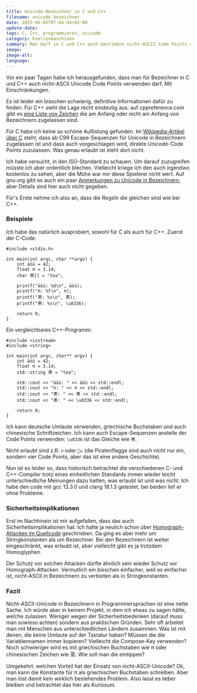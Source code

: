 ```yaml
---
title: Unicode-Bezeichner in C und C++
filename: unicode_bezeichner
date: 2025-06-05T07:04:44+02:00
update-date:
tags: C, C++, programmieren, unicode
category: hoellenmaschinen
summary: Man darf in C und C++ auch bestimmte nicht-ASCII Code Points als Bezeichner verwenden.
image:
image-alt:
language:
---
```


Vor ein paar Tagen habe ich herausgefunden, dass man für Bezeichner in C und C++ auch nicht-ASCII Unicode Code Points verwenden darf. Mit Einschränkungen.

Es ist leider ein bisschen schwierig, definitive Informationen dafür zu finden. Für C++ sieht die Lage recht eindeutig aus: auf cppreference.com gibt es [eine Liste von Zeichen](https://en.cppreference.com/w/cpp/language/identifiers.html) die am Anfang oder nicht am Anfang von Bezeichnern zugelassen sind.

Für C habe ich keine so schöne Auflistung gefunden. Im [Wikipedia-Artikel über C](https://en.wikipedia.org/wiki/C_(programming_language)#C99) steht, dass ab C99 Escape-Sequenzen für Unicode in Bezeichnern zugelassen ist und dass auch vorgeschlagen wird, direkte Unicode-Code Points zuzulassen. Was genau erlaubt ist steht dort nicht.

Ich habe versucht, in den ISO-Standard zu schauen. Um darauf zuzugreifen müsste ich aber ordentlich blechen. Vielleicht kriege ich den auch irgendwo kostenlos zu sehen, aber die Mühe war mir diese Spielerei nicht wert. Auf gnu.org gibt es auch ein paar [Anmerkungen zu Unicode in Bezeichnern](https://www.gnu.org/software/c-intro-and-ref/manual/html_node/Identifiers.html), aber Details sind hier auch nicht gegeben.

Für's Erste nehme ich also an, dass die Regeln die gleichen sind wie bei C++.

### Beispiele

Ich habe das natürlich ausprobiert, sowohl für C als auch für C++. Zuerst der C-Code:

```
#include <stdio.h>

int main(int argc, char **argv) {
    int äöü = 42;
    float π = 3.14;
    char 茶[] = "tea";

    printf("äöü: %d\n", äöü);
    printf("π: %f\n", π);
    printf("茶: %s\n", 茶);
    printf("茶: %s\n", \u8336);

    return 0;
}
```

Ein vergleichbares C++-Programm:

```
#include <iostream>
#include <string>

int main(int argc, char** argv) {
    int äöü = 42;
    float π = 3.14;
    std::string 茶 = "tea";

    std::cout << "äöü: " << äöü << std::endl;
    std::cout << "π: " << π << std::endl;
    std::cout << "茶: " << 茶 << std::endl;
    std::cout << "茶: " << \u8336 << std::endl;

    return 0;
}
```

Ich kann deutsche Umlaute verwenden, griechische Buchstaben und auch chinesische Schriftzeichen. Ich kann auch Escape-Sequenzen anstelle der Code Points verwenden: `\u8336` ist das Gleiche wie `茶`.

Nicht erlaubt sind z.B. `☺` oder `🏴‍☠️` (die Piratenflagge sind auch nicht nur ein, sondern vier Code Points, aber das ist eine andere Geschichte).

Nun ist es leider so, dass historisch betrachtet die verschiedenen C- und C++-Compiler trotz eines einheitlichen Standards immer wieder leicht unterschiedliche Meinungen dazu hatten, was erlaubt ist und was nicht. Ich habe den code mit gcc 13.3.0 und clang 18.1.3 getestet, bei beiden lief er ohne Probleme.

### Sicherheitsimplikationen

Erst im Nachhinein ist mir aufgefallen, dass das auch Sicherheitsimplikationen hat. Ich hatte ja neulich schon über [Homograph-Attacken im Quellcode](/blogposts/curl_homoglyph_detection) geschrieben. Da ging es aber mehr um Stringkonstanten als um Bezeichner. Bei den Bezeichnern ist weiter eingeschränkt, was erlaubt ist, aber vielleicht gibt es ja trotzdem Homoglyphen.

Der Schutz vor solchen Attacken dürfte ähnlich sein wieder Schutz vor Homograph-Attacken. Vermutlich ein bisschen einfacher, weil es einfacher ist, nicht-ASCII in Bezeichnern zu verbieten als in Stringkonstanten.

### Fazit

Nicht-ASCII-Unicode in Bezeichnern in Programmiersprachen ist eine nette Sache. Ich würde aber in keinem Projekt, in dem ich etwas zu sagen hätte, welche zulassen. Weniger wegen der Sicherheitsbedenken (darauf muss man sowieso achten) sondern aus praktischen Gründen. Sehr oft arbeitet man mit Menschen aus unterschiedlichen Ländern zusammen. Was ist mit denen, die keine Umlaute auf der Tastatur haben? Müssen die die Variablennamen immer kopieren? Vielleicht die Compose-Key verwenden? Noch schwieriger wird es mit griechischen Buchstaben wie π oder chinesischen Zeichen wie 茶. Wie soll man die eintippen?

Umgekehrt: welchen Vorteil hat der Einsatz von nicht-ASCII-Unicode? Ok, man kann die Konstante für π als griechischen Buchstaben schreiben. Aber man löst damit kein wirklich bestehendes Problem. Also lasst es lieber bleiben und betrachtet das hier als Kuriosum. 
